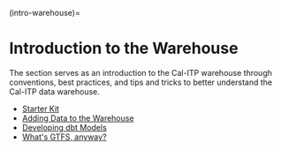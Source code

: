 (intro-warehouse)=
# Introduction to the Warehouse
The section serves as an introduction to the Cal-ITP warehouse through conventions, best practices, and tips and tricks to better understand the Cal-ITP data warehouse.
* [Starter Kit](warehouse-starter-kit-page)
* [Adding Data to the Warehouse](adding-data-to-warehouse)
* [Developing dbt Models](developing-dbt-models)
* [What's GTFS, anyway?](what-is-gtfs)